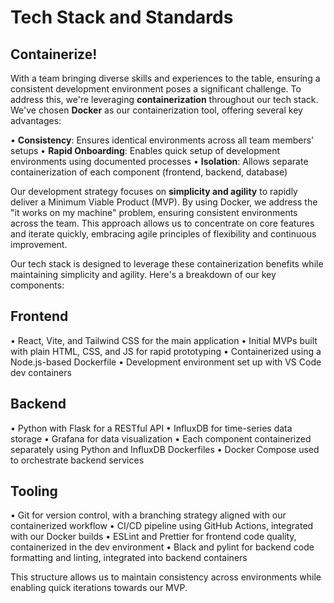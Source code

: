 
# Tech Stack and Standards

## Containerize!

With a team bringing diverse skills and experiences to the table, ensuring a consistent development environment poses a significant challenge. To address this, we're leveraging **containerization** throughout our tech stack. We've chosen **Docker** as our containerization tool, offering several key advantages:

• **Consistency**: Ensures identical environments across all team members' setups
• **Rapid Onboarding**: Enables quick setup of development environments using documented processes
• **Isolation**: Allows separate containerization of each component (frontend, backend, database)

Our development strategy focuses on **simplicity and agility** to rapidly deliver a Minimum Viable Product (MVP). By using Docker, we address the "it works on my machine" problem, ensuring consistent environments across the team. This approach allows us to concentrate on core features and iterate quickly, embracing agile principles of flexibility and continuous improvement. 

Our tech stack is designed to leverage these containerization benefits while maintaining simplicity and agility. Here's a breakdown of our key components:

## Frontend
• React, Vite, and Tailwind CSS for the main application
• Initial MVPs built with plain HTML, CSS, and JS for rapid prototyping
• Containerized using a Node.js-based Dockerfile
• Development environment set up with VS Code dev containers

## Backend
• Python with Flask for a RESTful API
• InfluxDB for time-series data storage
• Grafana for data visualization
• Each component containerized separately using Python and InfluxDB Dockerfiles
• Docker Compose used to orchestrate backend services

## Tooling
• Git for version control, with a branching strategy aligned with our containerized workflow
• CI/CD pipeline using GitHub Actions, integrated with our Docker builds
• ESLint and Prettier for frontend code quality, containerized in the dev environment
• Black and pylint for backend code formatting and linting, integrated into backend containers

This structure allows us to maintain consistency across environments while enabling quick iterations towards our MVP.